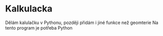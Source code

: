 # Kalkulacka
Dělám kalulačku v Pythonu, později přidám i jiné funkce než geomterie
Na tento program je potřeba Python
